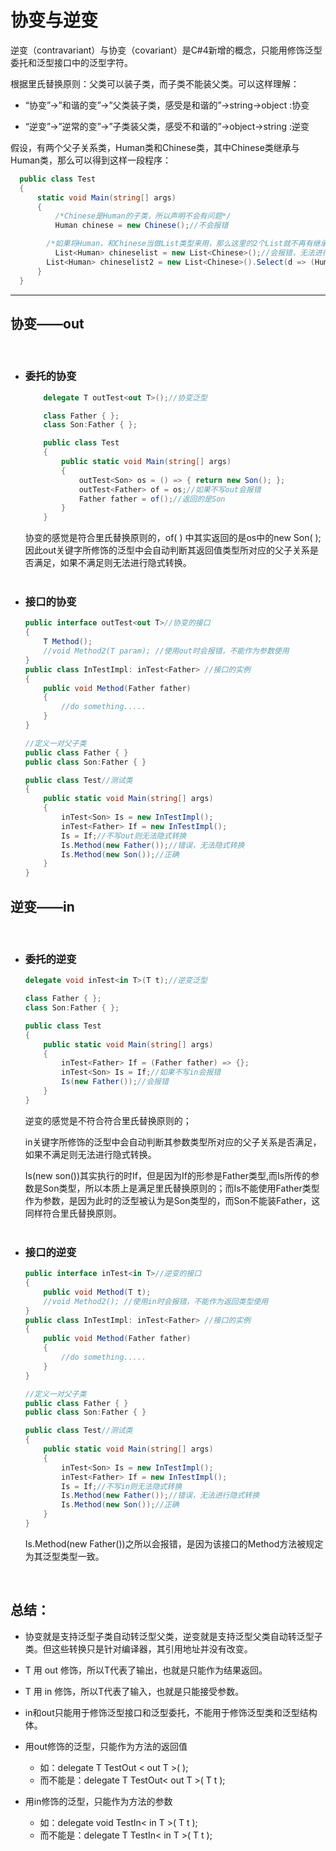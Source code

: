 # 协变与逆变

逆变（contravariant）与协变（covariant）是C#4新增的概念，只能用修饰泛型委托和泛型接口中的泛型字符。

根据里氏替换原则：父类可以装子类，而子类不能装父类。可以这样理解：

* “协变”->”和谐的变”->”父类装子类，感受是和谐的”->string->object :协变

* “逆变”->”逆常的变”->”子类装父类，感受不和谐的”->object->string :逆变


假设，有两个父子关系类，Human类和Chinese类，其中Chinese类继承与Human类，那么可以得到这样一段程序：

  ```C#
    public class Test
    {
    	static void Main(string[] args)
    	{
    		/*Chinese是Human的子类，所以声明不会有问题*/
			Human chinese = new Chinese();//不会报错

          /*如果将Human，和Chinese当做List类型来用，那么这里的2个List就不再有继承关系。没有继承关系在声明的时候就会出错。*/
			List<Human> chineselist = new List<Chinese>();//会报错，无法进行隐式转换
          List<Human> chineselist2 = new List<Chinese>().Select(d => (Human)d).ToList();//否则需要这样进行转换
		}
    }
  ```
</pre>

---

  ## 协变——out
</br>

  * ### 委托的协变
    ```C#
        delegate T outTest<out T>();//协变泛型

        class Father { };
        class Son:Father { };

        public class Test
        {
            public static void Main(string[] args)
            {
                outTest<Son> os = () => { return new Son(); };
                outTest<Father> of = os;//如果不写out会报错
                Father father = of();//返回的是Son
            }
        }
    ```
    协变的感觉是符合里氏替换原则的，of( ) 中其实返回的是os中的new Son( );因此out关键字所修饰的泛型中会自动判断其返回值类型所对应的父子关系是否满足，如果不满足则无法进行隐式转换。
    </br>
    </br>
  * ### 接口的协变
    ```C#
    public interface outTest<out T>//协变的接口
    {
        T Method();
        //void Method2(T param); //使用out时会报错，不能作为参数使用
    }
    public class InTestImpl: inTest<Father> //接口的实例
    {
        public void Method(Father father)
        {
            //do something.....
        }
    }

    //定义一对父子类
    public class Father { }
    public class Son:Father { }

    public class Test//测试类
    {
        public static void Main(string[] args)
        {
            inTest<Son> Is = new InTestImpl();
            inTest<Father> If = new InTestImpl();
            Is = If;//不写out则无法隐式转换
            Is.Method(new Father());//错误，无法隐式转换
            Is.Method(new Son());//正确
        }
    }
    ```



  ## 逆变——in
</br>

  * ### 委托的逆变
    ```C#
    delegate void inTest<in T>(T t);//逆变泛型

    class Father { };
    class Son:Father { };

    public class Test
    {
        public static void Main(string[] args)
        {
            inTest<Father> If = (Father father) => {};
            inTest<Son> Is = If;//如果不写in会报错
            Is(new Father());//会报错
        }
    }
    ```
    逆变的感觉是不符合符合里氏替换原则的；
    
    in关键字所修饰的泛型中会自动判断其参数类型所对应的父子关系是否满足，如果不满足则无法进行隐式转换。

    Is(new son())其实执行的时If，但是因为If的形参是Father类型,而Is所传的参数是Son类型，所以本质上是满足里氏替换原则的；而Is不能使用Father类型作为参数，是因为此时的泛型被认为是Son类型的，而Son不能装Father，这同样符合里氏替换原则。
    </br>
    </br>
  * ### 接口的逆变
    ```C#
    public interface inTest<in T>//逆变的接口
    {
        public void Method(T t);
        //void Method2(); //使用in时会报错，不能作为返回类型使用
    }
    public class InTestImpl: inTest<Father> //接口的实例
    {
        public void Method(Father father)
        {
            //do something.....
        }
    }

    //定义一对父子类
    public class Father { }
    public class Son:Father { }

    public class Test//测试类
    {
        public static void Main(string[] args)
        {
            inTest<Son> Is = new InTestImpl();
            inTest<Father> If = new InTestImpl();
            Is = If;//不写in则无法隐式转换
            Is.Method(new Father());//错误，无法进行隐式转换
            Is.Method(new Son());//正确
        }
    }
    ```
    Is.Method(new Father())之所以会报错，是因为该接口的Method方法被规定为其泛型类型一致。
</br>

## 总结：
* 协变就是支持泛型子类自动转泛型父类，逆变就是支持泛型父类自动转泛型子类。但这些转换只是针对编译器，其引用地址并没有改变。
* T 用 out 修饰，所以T代表了输出，也就是只能作为结果返回。
* T 用 in 修饰，所以T代表了输入，也就是只能接受参数。
* in和out只能用于修饰泛型接口和泛型委托，不能用于修饰泛型类和泛型结构体。

* 用out修饰的泛型，只能作为方法的返回值
    
    * 如：delegate T TestOut < out T >( );
    * 而不能是：delegate T TestOut< out T >( T t );

* 用in修饰的泛型，只能作为方法的参数
    * 如：delegate void TestIn< in T >( T t );
    * 而不能是：delegate T TestIn< in T >( T t );